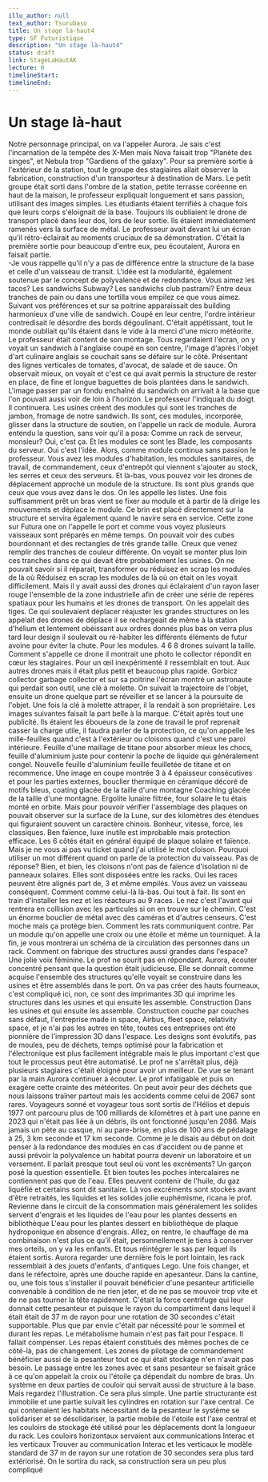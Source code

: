 ```yaml
---
illu_author: null
text_author: Tsurubaso
title: Un stage là-haut4
type: SF Futuristique
description: "Un stage là-haut4"
status: draft
link: StageLaHautAK
lecture: 0
timelineStart: 
timelineEnd: 
---
```



# Un stage là-haut








Notre personnage principal, on va l'appeler Aurora. Je sais c'est l'incarnation de la tempête des X-Men mais Nova faisait trop "Planète des singes", et Nebula trop "Gardiens of the galaxy". Pour sa première sortie à l'extérieur de la station, tout le groupe des stagiaires allait observer la fabrication, construction d'un transporteur à destination de Mars. Le petit groupe était sorti dans l'ombre de la station, petite terrasse coréenne en haut de la maison, le professeur expliquait longuement et sans passion, utilisant des images simples. Les étudiants étaient terrifiés à chaque fois que leurs corps s'éloignait de la base. Toujours ils oubliaient le drone de transport placé dans leur dos, lors de leur sortie. Ils étaient immédiatement ramenés vers la surface de métal. Le professeur avait devant lui un écran qu'il rétro-éclairait au moments cruciaux de sa démonstration. C'était la première sortie pour beaucoup d'entre eux, peu écoutaient, Aurora en faisait partie.    
-Je vous rappelle qu'il n'y a pas de différence entre la structure de la base et celle d'un vaisseau de transit. L'idée est la modularité, également soutenue par le concept de polyvalence et de redondance. Vous aimez les tacos? Les sandwichs Subway? Les sandwichs club pastrami? Entre deux tranches de pain ou dans une tortilla vous empilez ce que vous aimez. Suivant vos préférences et sur sa poitrine apparaissait des building harmonieux d'une ville de sandwich. Coupé en leur centre, l'ordre intérieur contredisait le désordre des bords dégoulinant. C'était appétissant, tout le monde oubliait qu'ils étaient dans le vide à la merci d'une micro météorite. Le professeur était content de son montage. Tous regardaient l'écran, on y voyait un sandwich à l'anglaise coupé en son centre, l'image d'après l'objet d'art culinaire anglais se couchait sans se défaire sur le côté. Présentant des lignes verticales de tomates, d'avocat, de salade et de sauce. On observait mieux, on voyait et c'est ce qui avait permis la structure de rester en place, de fine et longue baguettes de bois plantées dans le sandwich. L'image passer par un fondu enchaîné du sandwich on arrivait à la base que l'on pouvait aussi voir de loin à l'horizon. Le professeur l'indiquait du doigt. Il continuera. Les usines créent des modules qui sont les tranches de jambon, fromage de notre sandwich. Ils sont, ces modules, incorporée, glisser dans la structure de soutien, on l'appelle un rack de module. Aurora entendu la question, sans voir qu'il a posa: Comme un rack de serveur, monsieur? Oui, c'est ça. Et les modules ce sont les Blade, les composants du serveur. Oui c'est l'idée. Alors, comme module continua sans passion le professeur. Vous avez les modules d'habitation, les modules sanitaires, de travail, de commandement, ceux d'entrepôt qui viennent s'ajouter au stock, les serres et ceux des serveurs. Et là-bas, vous pouvez voir les drones de déplacement approché un module de la structure. Ils sont plus grands que ceux que vous avez dans le dos. On les appelle les listes. Une fois suffisamment prêt un bras vient se fixer au module et à partir de là dirige les mouvements et déplace le module. Ce brin est placé directement sur la structure et servira également quand le navire sera en service. Cette zone sur Futura one on l'appelle le port et comme vous voyez plusieurs vaisseaux sont préparés en même temps. On pouvait voir des cubes bourdonnant et des rectangles de très grande taille. Creux que venez remplir des tranches de couleur différente. On voyait se monter plus loin ces tranches dans ce qui devait être probablement les usines. On ne pouvait savoir si il réparait, transformer ou réduisez en scrap les modules de là où
Réduisez en scrap les modules de là où on était on les voyait difficilement. Mais il y avait aussi des drones qui éclairaient d'un rayon laser rouge l'ensemble de la zone industrielle afin de créer une série de repères spatiaux pour les humains et les drones de transport. On les appelait des tiges. Ce qui soulevaient déplacer réajuster les grandes structures on les appelait des drones de déplace il se rechargeait de même à la station d'hélium et lentement obéissant aux ordres donnés plus bas on verra plus tard leur design il soulevait ou ré-habiter les différents éléments de futur avoine pour éviter la chute. Pour les modules. 4 6 8 drones suivant la taille. Comment s'appelle ce drone il montrait une photo le collector répondit en cœur les stagiaires. Pour un œil inexpérimenté il ressemblait en tout. Aux autres drones mais il était plus petit et beaucoup plus rapide. Gorbicz collector garbage collector et sur sa poitrine l'écran montré un astronaute qui perdait son outil, une clé à molette. On suivait la trajectoire de l'objet, ensuite un drone quelque part se réveiller et se lancer à la poursuite de l'objet. Une fois la clé à molette attraper, il la rendait à son propriétaire. Les images suivantes faisait la part belle à la marque. C'était après tout une publicité. Ils étaient les éboueurs de la zone de travail le prof reprenait casser la charge utile, il faudra parler de la protection, ce qu'on appelle les mille-feuilles quand c'est à l'extérieur ou cloisons quand c'est une paroi intérieure. Feuille d'une maillage de titane pour absorber mieux les chocs, feuille d'aluminium juste pour contenir la poche de liquide qui généralement congel. Nouvelle feuille d'aluminium feuille feuilletée de titane et on recommence. Une image en coupe montrée 3 à 4 épaisseur consécutives et pour les parties externes, bouclier thermique en céramique décoré de motifs bleus, coating glacée de la taille d'une montagne
Coaching glacée de la taille d'une montagne. Ergolite lunaire filtrée, four solaire le tu étais monté en orbite. Mais pour pouvoir vérifier l'assemblage des plaques on pouvait observer sur la surface de la Lune, sur des kilomètres des étendues qui figuraient souvent un caractère chinois. Bonheur, vitesse, force, les classiques. Ben faïence, luxe inutile est improbable mais protection efficace. Les 6 côtés était en général équipé de plaque solaire et faïence. Mais je ne vous ai pas vu ticket quand j'ai utilisé le mot cloison. Pourquoi utiliser un mot différent quand on parle de la protection du vaisseau. Pas de réponse? Bien, et bien, les cloisons n'ont pas de faïence d'isolation ni de panneaux solaires. Elles sont disposées entre les racks. Oui les races peuvent être alignés part de, 3 et même empilés. Vous avez un vaisseau conséquent. Comment comme celui-là là-bas. Oui tout à fait. Ils sont en train d'installer les nez et les réacteurs au 9 races. Le nez c'est l'avant qui rentrera en collision avec les particules si on en trouve sur le chemin. C'est un énorme bouclier de métal avec des caméras et d'autres censeurs. C'est moche mais ça protège bien. Comment les rats communiquent contre. Par un module qu'on appelle une croix ou une étoile et même un tourniquet. À la fin, je vous montrerai un schéma de la circulation des personnes dans un rack. Comment on fabrique des structures aussi grandes dans l'espace? Une jolie voix féminine. Le prof ne sourit pas en répondant. Aurora, écouter concentré pensant que la question était judicieuse. Elle se donnait comme acquise l'ensemble des structures qu'elle voyait se construire dans les usines et être assemblés dans le port. On va pas créer des hauts fourneaux, c'est compliqué ici, non, ce sont des imprimantes 3D qui imprime les structures dans les usines et qui ensuite les assemble. Construction
Dans les usines et qui ensuite les assemble. Construction couche par couches sans défaut, l'entreprise made in space, Airbus, fleet space, relativity space, et je n'ai pas les autres en tête, toutes ces entreprises ont été pionnière de l'impression 3D dans l'espace. Les designs sont évolutifs, pas de moules, peu de déchets, temps optimisé pour la fabrication et l'électronique est plus facilement intégrable mais le plus important c'est que tout le processus peut être automatisé. Le prof ne s'arrêtait plus, déjà plusieurs stagiaires c'était éloigné pour avoir un meilleur. De vue se tenant par la main Aurora continuer à écouter. Le prof infatigable et puis on exagère cette crainte des météorites. On peut avoir peur des déchets que nous laissons traîner partout mais les accidents comme celui de 2067 sont rares. Voyageurs sonné et voyageur tous sont sortis de l'Hélios et depuis 1977 ont parcouru plus de 100 milliards de kilomètres et à part une panne en 2023 qui n'était pas liée à un débris, ils ont fonctionné jusqu'en 2086. Mais jamais un pète au casque, ni au pare-brise, en plus de 100 ans de pédalage à 25, 3 km seconde et 17 km seconde. Comme je le disais au début on doit penser à la redondance des modules en cas d'accident ou de panne et aussi prévoir la polyvalence un habitat pourra devenir un laboratoire et un versement. Il parlait presque tout seul où vont les excréments? Un garçon posé la question essentielle. Et bien toutes les poches intercalaires ne contiennent pas que de l'eau. Elles peuvent contenir de l'huile, du gaz liquéfié et certains sont dit sanitaire. Là vos excréments sont stockés avant d'être retraités, les liquides et les solides jolie euphémisme, ricana le prof. Revienne dans le circuit de la consommation mais généralement les solides servent d'engrais et les liquides de l'eau pour les plantes desserts en bibliothèque
L'eau pour les plantes dessert en bibliothèque de plaque hydroponique en absence d'engrais. Allez, on rentre, le chauffage de ma combinaison n'est plus ce qu'il était, personnellement je tiens à conserver mes orteils, on y va les enfants. Et tous réintégrer le sas par lequel ils étaient sortis. Aurora regarder une dernière fois le port lointain, les rack ressemblait à des jouets d'enfants, d'antiques Lego. Une fois changer, et dans le réfectoire, après une douche rapide en apesanteur. Dans la cantine, ou, une fois tous s'installer il pouvait bénéficier d'une pesanteur artificielle convenable à condition de ne rien jeter, et de ne pas se mouvoir trop vite et de ne pas tourner la tête rapidement. C'était la force centrifuge qui leur donnait cette pesanteur et puisque le rayon du compartiment dans lequel il était était de 37 m de rayon pour une rotation de 30 secondes c'était supportable. Plus que par envie c'était par nécessité pour le sommeil et durant les repas. Le métabolisme humain n'est pas fait pour l'espace. Il fallait compenser. Les repas étaient constitués des mêmes poches de ce côté-là, pas de changement. Les zones de pilotage de commandement bénéficier aussi de la pesanteur tout ce qui était stockage n'en n'avait pas besoin. Le passage entre les zones avec et sans pesanteur se faisait grâce à ce qu'on appelait la croix ou l'étoile ça dépendait du nombre de bras. Un système en deux parties de couloir qui servait aussi de structure à la base. Mais regardez l'illustration. Ce sera plus simple. Une partie structurante est immobile et une partie suivait les cylindres en rotation sur l'axe central. Ce qui contenaient les habitats nécessitant de la pesanteur le système se solidariser et se désolidariser, la partie mobile de l'étoile est l'axe central et les couloirs de stockage été utilisé pour les déplacements dont la longueur du rack. Les couloirs horizontaux servaient aux communications Interac et les verticaux
Trouver au communication Interac et les verticaux le modèle standard de 37 m de rayon sur une rotation de 30 secondes sera plus tard extériorisé. On le sortira du rack, sa construction sera un peu plus compliqué
